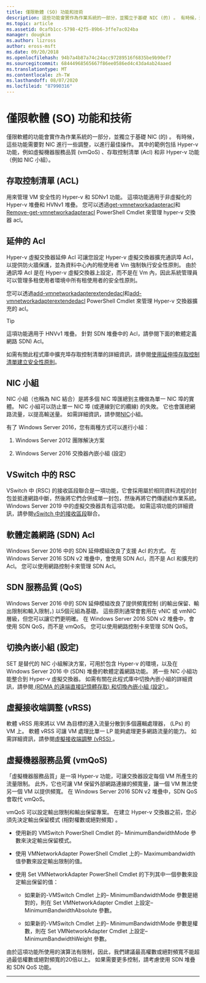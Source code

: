 ```yaml
---
title: 僅限軟體 (SO) 功能和技術
description: 這些功能會實作為作業系統的一部分，並獨立于基礎 NIC (的) 。 有時候，這些功能需要對 NIC 進行一些調整，以進行最佳操作。 其中的範例包括 Hyper-v 功能，例如虛擬機器服務品質 (vmQoS) 、存取控制清單 (Acl) 和非 Hyper-v 功能（例如 NIC 小組）。
ms.topic: article
ms.assetid: 0cafb1cc-5798-42f5-89b6-3ffe7ac024ba
manager: dougkim
ms.author: lizross
author: eross-msft
ms.date: 09/20/2018
ms.openlocfilehash: 94b7a4b87a74c24acc97289516f6835be9b90ef7
ms.sourcegitcommit: 68444968565667f86ee0586ed4c43da4ab24aaed
ms.translationtype: MT
ms.contentlocale: zh-TW
ms.lasthandoff: 08/07/2020
ms.locfileid: "87990316"
---
```

# <a name="software-only-so-features-and-technologies"></a>僅限軟體 (SO) 功能和技術
僅限軟體的功能會實作為作業系統的一部分，並獨立于基礎 NIC (的) 。 有時候，這些功能需要對 NIC 進行一些調整，以進行最佳操作。 其中的範例包括 Hyper-v 功能，例如虛擬機器服務品質 (vmQoS) 、存取控制清單 (Acl) 和非 Hyper-v 功能（例如 NIC 小組）。

## <a name="access-control-lists-acls"></a>存取控制清單 (ACL)

用來管理 VM 安全性的 Hyper-v 和 SDNv1 功能。 這項功能適用于非虛擬化的 Hyper-v 堆疊和 HVNv1 堆疊。 您可以透過[get-vmnetworkadapteracl](/powershell/module/hyper-v/add-vmnetworkadapteracl?view=win10-ps)和[Remove-get-vmnetworkadapteracl](/powershell/module/hyper-v/remove-vmnetworkadapteracl?view=win10-ps) PowerShell Cmdlet 來管理 hyper-v 交換器 acl。

## <a name="extended-acls"></a>延伸的 Acl

Hyper-v 虛擬交換器延伸 Acl 可讓您設定 Hyper-v 虛擬交換器擴充通訊埠 Acl，以提供防火牆保護，並為資料中心內的租使用者 Vm 強制執行安全性原則。 由於通訊埠 Acl 是在 Hyper-v 虛擬交換器上設定，而不是在 Vm 內，因此系統管理員可以管理多租使用者環境中所有租使用者的安全性原則。

您可以透過[add-vmnetworkadapterextendedacl](/powershell/module/hyper-v/add-vmnetworkadapterextendedacl?view=win10-ps)和[add-vmnetworkadapterextendedacl](/powershell/module/hyper-v/remove-vmnetworkadapteracl?view=win10-ps) PowerShell Cmdlet 來管理 Hyper-v 交換器擴充的 acl。

>[!TIP]
>這項功能適用于 HNVv1 堆疊。 針對 SDN 堆疊中的 Acl，請參閱下面的軟體定義網路 SDN) Acl。

如需有關此程式庫中擴充埠存取控制清單的詳細資訊，請參閱[使用延伸埠存取控制清單建立安全性原則](../../../virtualization/hyper-v-virtual-switch/create-security-policies-with-extended-port-access-control-lists.md)。

## <a name="nic-teaming"></a>NIC 小組

NIC 小組（也稱為 NIC 結合）是將多個 NIC 埠匯總到主機做為單一 NIC 埠的實體。 NIC 小組可以防止單一 NIC 埠 (或連線到它的纜線) 的失敗。 它也會匯總網路流量，以提高輸送量。 如需詳細資訊，請參閱[NIC](../nic-teaming/nic-teaming.md)小組。

有了 Windows Server 2016，您有兩種方式可以進行小組：

1.  Windows Server 2012 團隊解決方案

2.  Windows Server 2016 交換器內嵌小組 (設定) 


## <a name="rsc-in-the-vswitch"></a>VSwitch 中的 RSC

VSwitch 中 (RSC) 的接收區段聯合是一項功能，它會採用屬於相同資料流程的封包並抵達網路中斷，然後將它們合併成單一封包，然後再將它們傳遞給作業系統。 Windows Server 2019 中的虛擬交換器具有這項功能。 如需這項功能的詳細資訊，請參閱[vSwitch 中的接收區段](./rsc-in-the-vswitch.md)聯合。

## <a name="software-defined-networking-sdn-acls"></a>軟體定義網路 (SDN) Acl

Windows Server 2016 中的 SDN 延伸模組改良了支援 Acl 的方式。 在 Windows Server 2016 SDN v2 堆疊中，會使用 SDN Acl，而不是 Acl 和擴充的 Acl。 您可以使用網路控制卡來管理 SDN Acl。

## <a name="sdn-quality-of-service-qos"></a>SDN 服務品質 (QoS)

Windows Server 2016 中的 SDN 延伸模組改良了提供頻寬控制 (的輸出保留、輸出限制和輸入限制，) 以5個元組為基礎。 這些原則通常會套用在 vNIC 或 vmNIC 層級，但您可以讓它們更明確。 在 Windows Server 2016 SDN v2 堆疊中，會使用 SDN QoS，而不是 vmQoS。 您可以使用網路控制卡來管理 SDN QoS。

## <a name="switch-embedded-teaming-set"></a>切換內嵌小組 (設定) 

SET 是替代的 NIC 小組解決方案，可用於包含 Hyper-v 的環境，以及在 Windows Server 2016 中 (SDN) 堆疊的軟體定義網路功能。 將一些 NIC 小組功能整合到 Hyper-v 虛擬交換器。 如需有關在此程式庫中切換內嵌小組的詳細資訊，請參閱[ (RDMA 的遠端直接記憶體存取) 和切換內嵌小組 (設定) ](../../../virtualization/hyper-v-virtual-switch/rdma-and-switch-embedded-teaming.md)。

## <a name="virtual-receive-side-scaling-vrss"></a>虛擬接收端調整 (vRSS)

軟體 vRSS 用來將以 VM 為目標的連入流量分散到多個邏輯處理器， (LPs) 的 VM 上。 軟體 vRSS 可讓 VM 處理比單一 LP 能夠處理更多網路流量的能力。 如需詳細資訊，請參閱[虛擬接收端調整 (vRSS) ](../vrss/vrss-top.md)。

## <a name="virtual-machine-quality-of-service-vmqos"></a>虛擬機器服務品質 (vmQoS) 

「虛擬機器服務品質」是一項 Hyper-v 功能，可讓交換器設定每個 VM 所產生的流量限制。 此外，它也可讓 VM 保留外部網路連線的頻寬量，讓一個 VM 無法使另一個 VM 以提供頻寬。 在 Windows Server 2016 SDN v2 堆疊中，SDN QoS 會取代 vmQoS。

vmQoS 可以設定輸出限制和輸出保留專案。 在建立 Hyper-v 交換器之前，您必須先決定輸出保留模式 (相對權數或絕對頻寬) 。

-  使用新的 VMSwitch PowerShell Cmdlet 的– MinimumBandwidthMode 參數來決定輸出保留模式。

-  使用 VMNetworkAdapter PowerShell Cmdlet 上的– Maximumbandwidth 值參數來設定輸出限制的值。

-  使用 Set VMNetworkAdapter PowerShell Cmdlet 的下列其中一個參數來設定輸出保留的值：

   -  如果新的-VMSwitch Cmdlet 上的– MinimumBandwidthMode 參數是絕對的，則在 Set VMNetworkAdapter Cmdlet 上設定– MinimumBandwidthAbsolute 參數。

   -  如果新的-VMSwitch Cmdlet 上的– MinimumBandwidthMode 參數是權數，則在 Set VMNetworkAdapter Cmdlet 上設定– MinimumBandwidthWeight 參數。

由於這項功能所使用的演算法有限制，因此，我們建議最高權數或絕對頻寬不能超過最低權數或絕對頻寬的20倍以上。 如果需要更多控制，請考慮使用 SDN 堆疊和 SDN QoS 功能。


---
